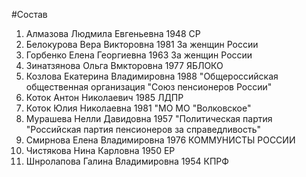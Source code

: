 #Состав
1. Алмазова Людмила Евгеньевна 1948 СР
2. Белокурова Вера Викторовна 1981 За женщин России
3. Горбенко Елена Георгиевна 1963 За женщин России
4. Зинатзянова Ольга Вмкторовна 1977 ЯБЛОКО
5. Козлова Екатерина Владимировна 1988 \"Общероссийская общественная организация \"Союз пенсионеров России\"
6. Коток Антон Николаевич 1985 ЛДПР
7. Коток Юлия Николаевна 1981 \"МО МО \"Волковское\"
8. Мурашева Нелли Давидовна 1957 \"Политическая партия \"Российская партия пенсионеров за справедливость\"
9. Смирнова Елена Владимировна 1976 КОММУНИСТЫ РОССИИ
10. Чистякова Нина Карловна 1950 ЕР
11. Шнролапова Галина Владимировна 1954 КПРФ
